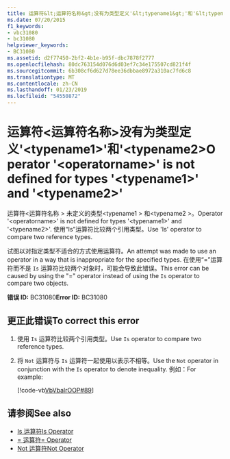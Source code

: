 ```yaml
---
title: 运算符&lt;运算符名称&gt;没有为类型定义'&lt;typename1&gt;'和'&lt;typename2&gt;
ms.date: 07/20/2015
f1_keywords:
- vbc31080
- bc31080
helpviewer_keywords:
- BC31080
ms.assetid: d2f77450-2bf2-4b1e-b95f-dbc7878f2777
ms.openlocfilehash: 80dc763154d076d6d03ef7c34e175507cd821f4f
ms.sourcegitcommit: 6b308cf6d627d78ee36dbbae8972a310ac7fd6c8
ms.translationtype: MT
ms.contentlocale: zh-CN
ms.lasthandoff: 01/23/2019
ms.locfileid: "54550872"
---
```

# <a name="operator-ltoperatornamegt-is-not-defined-for-types-lttypename1gt-and-lttypename2gt"></a><span data-ttu-id="783d4-102">运算符&lt;运算符名称&gt;没有为类型定义'&lt;typename1&gt;'和'&lt;typename2&gt;</span><span class="sxs-lookup"><span data-stu-id="783d4-102">Operator '&lt;operatorname&gt;' is not defined for types '&lt;typename1&gt;' and '&lt;typename2&gt;'</span></span>
<span data-ttu-id="783d4-103">运算符\<运算符名称 > 未定义的类型\<typename1 > 和\<typename2 >。</span><span class="sxs-lookup"><span data-stu-id="783d4-103">Operator '\<operatorname>' is not defined for types '\<typename1>' and '\<typename2>'.</span></span> <span data-ttu-id="783d4-104">使用“Is”运算符比较两个引用类型。</span><span class="sxs-lookup"><span data-stu-id="783d4-104">Use 'Is' operator to compare two reference types.</span></span>  
  
 <span data-ttu-id="783d4-105">试图以对指定类型不适合的方式使用运算符。</span><span class="sxs-lookup"><span data-stu-id="783d4-105">An attempt was made to use an operator in a way that is inappropriate for the specified types.</span></span> <span data-ttu-id="783d4-106">在使用“=”运算符而不是 `Is` 运算符比较两个对象时，可能会导致此错误。</span><span class="sxs-lookup"><span data-stu-id="783d4-106">This error can be caused by using the "=" operator instead of using the `Is` operator to compare two objects.</span></span>  
  
 <span data-ttu-id="783d4-107">**错误 ID:** BC31080</span><span class="sxs-lookup"><span data-stu-id="783d4-107">**Error ID:** BC31080</span></span>  
  
## <a name="to-correct-this-error"></a><span data-ttu-id="783d4-108">更正此错误</span><span class="sxs-lookup"><span data-stu-id="783d4-108">To correct this error</span></span>  
  
1.  <span data-ttu-id="783d4-109">使用 `Is` 运算符比较两个引用类型。</span><span class="sxs-lookup"><span data-stu-id="783d4-109">Use `Is` operator to compare two reference types.</span></span>  
  
2.  <span data-ttu-id="783d4-110">将 `Not` 运算符与 `Is` 运算符一起使用以表示不相等。</span><span class="sxs-lookup"><span data-stu-id="783d4-110">Use the `Not` operator in conjunction with the `Is` operator to denote inequality.</span></span> <span data-ttu-id="783d4-111">例如：</span><span class="sxs-lookup"><span data-stu-id="783d4-111">For example:</span></span>  
  
     [!code-vb[VbVbalrOOP#89](~/samples/snippets/visualbasic/VS_Snippets_VBCSharp/VbVbalrOOP/VB/OOP.vb#89)]
  
## <a name="see-also"></a><span data-ttu-id="783d4-112">请参阅</span><span class="sxs-lookup"><span data-stu-id="783d4-112">See also</span></span>
- [<span data-ttu-id="783d4-113">Is 运算符</span><span class="sxs-lookup"><span data-stu-id="783d4-113">Is Operator</span></span>](../../visual-basic/language-reference/operators/is-operator.md)
- [<span data-ttu-id="783d4-114">= 运算符</span><span class="sxs-lookup"><span data-stu-id="783d4-114">= Operator</span></span>](../../visual-basic/language-reference/operators/assignment-operator.md)
- [<span data-ttu-id="783d4-115">Not 运算符</span><span class="sxs-lookup"><span data-stu-id="783d4-115">Not Operator</span></span>](../../visual-basic/language-reference/operators/not-operator.md)
